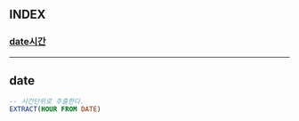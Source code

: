 
## INDEX
### [date시간](#date)

---

## date
  ```sql
  -- 시간단위로 추출한다.
  EXTRACT(HOUR FROM DATE)
  ```
